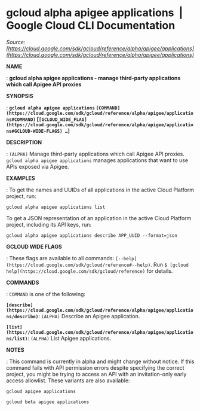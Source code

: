 # gcloud alpha apigee applications  |  Google Cloud CLI Documentation

*Source: [https://cloud.google.com/sdk/gcloud/reference/alpha/apigee/applications](https://cloud.google.com/sdk/gcloud/reference/alpha/apigee/applications)*

**NAME**

: **gcloud alpha apigee applications - manage third-party applications which call Apigee API proxies**

**SYNOPSIS**

: **`gcloud alpha apigee applications` `[COMMAND](https://cloud.google.com/sdk/gcloud/reference/alpha/apigee/applications#COMMAND)` [`[GCLOUD_WIDE_FLAG](https://cloud.google.com/sdk/gcloud/reference/alpha/apigee/applications#GCLOUD-WIDE-FLAGS) …`]**

**DESCRIPTION**

: `(ALPHA)` Manage third-party applications which call Apigee API
proxies.
`gcloud alpha apigee applications` manages applications that want to
use APIs exposed via Apigee.

**EXAMPLES**

: To get the names and UUIDs of all applications in the active Cloud Platform
project, run:

```
gcloud alpha apigee applications list
```

To get a JSON representation of an application in the active Cloud Platform
project, including its API keys, run:

```
gcloud alpha apigee applications describe APP_UUID --format=json
```

**GCLOUD WIDE FLAGS**

: These flags are available to all commands: `[--help](https://cloud.google.com/sdk/gcloud/reference#--help)`.
Run `$ [gcloud help](https://cloud.google.com/sdk/gcloud/reference)` for details.

**COMMANDS**

: ``COMMAND`` is one of the following:

**`[describe](https://cloud.google.com/sdk/gcloud/reference/alpha/apigee/applications/describe)`**:
`(ALPHA)` Describe an Apigee application.

**`[list](https://cloud.google.com/sdk/gcloud/reference/alpha/apigee/applications/list)`**:
`(ALPHA)` List Apigee applications.

**NOTES**

: This command is currently in alpha and might change without notice. If this
command fails with API permission errors despite specifying the correct project,
you might be trying to access an API with an invitation-only early access
allowlist. These variants are also available:

```
gcloud apigee applications
```

```
gcloud beta apigee applications
```